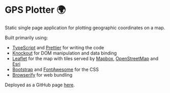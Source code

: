 # GPS Plotter 🌍

Static single page application for plotting geographic coordinates on a map.

Built primarily using:

* [TypeScript](https://www.typescriptlang.org/) and [Prettier](https://prettier.io/) for writing the code
* [Knockout](https://knockoutjs.com/) for DOM manipulation and data binding
* [Leaflet](https://leafletjs.com/) for the map with tiles served by [Mapbox](https://www.mapbox.com/), [OpenStreetMap](https://www.openstreetmap.org) and [Esri](https://www.esri.com)
* [Bootstrap](https://getbootstrap.com/) and [FontAwesome](https://fontawesome.com/) for the CSS
* [Browserify](https://browserify.org/) for web bundling

Deployed as a GitHub page [here](https://graham-mills.github.io/gps-plotter/).
